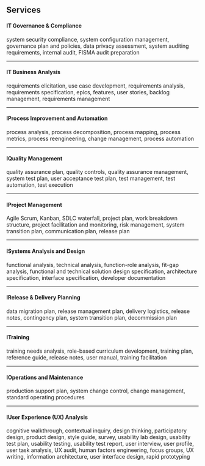 ## Services

#### IT Governance & Compliance
system security compliance, system configuration management, governance plan and policies, data privacy assessment, system auditing requirements, internal audit, FISMA audit preparation
________________________________________
#### IT Business Analysis
requirements elicitation, use case development, requirements analysis, requirements specification, epics, features, user stories, backlog management, requirements management
________________________________________
#### IProcess Improvement and Automation
process analysis, process decomposition, process mapping, process metrics, process reengineering, change management, process automation
________________________________________
#### IQuality Management
quality assurance plan, quality controls, quality assurance management, system test plan, user acceptance test plan, test management, test automation, test execution
________________________________________
#### IProject Management
Agile Scrum, Kanban, SDLC waterfall, project plan, work breakdown structure, project facilitation and monitoring, risk management, system transition plan, communication plan, release plan
________________________________________
#### ISystems Analysis and Design
functional analysis, technical analysis, function-role analysis, fit-gap analysis, functional and technical solution design specification, architecture specification, interface specification, developer documentation
________________________________________
#### IRelease & Delivery Planning
data migration plan, release management plan, delivery logistics, release notes, contingency plan, system transition plan, decommission plan
________________________________________
#### ITraining
training needs analysis, role-based curriculum development, training plan, reference guide, release notes, user manual, training facilitation
________________________________________
#### IOperations and Maintenance
production support plan, system change control, change management, standard operating procedures
________________________________________
#### IUser Experience (UX) Analysis
cognitive walkthrough, contextual inquiry, design thinking, participatory design, product design, style guide, survey, usability lab design, usability test plan, usability testing, usability test report, user interview, user profile, user task analysis, UX audit, human factors engineering, focus groups, UX writing, information architecture, user interface design, rapid prototyping

